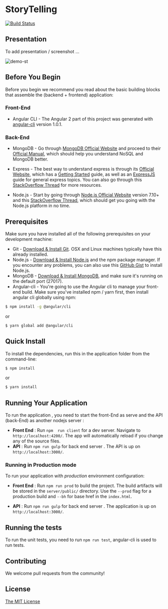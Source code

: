 # StoryTelling

[![Build Status](https://travis-ci.org/weareopensource/storytelling.svg?branch=master)](https://travis-ci.org/weareopensource/storytelling)


## Presentation 

To add presentation / screenshot ...

![demo-st](https://user-images.githubusercontent.com/3341461/27769855-9fb89262-5f33-11e7-9cb1-86afd955076b.gif)



## Before You Begin

Before you begin we recommend you read about the basic building blocks that assemble the (backend + frontend) application:

### Front-End

* Angular CLI - The Angular 2 part of this project was generated with [angular-cli](https://github.com/angular/angular-cli)   version 1.0.1.

### Back-End

* MongoDB - Go through [MongoDB Official Website](http://mongodb.org/) and proceed to their [Official Manual](http://docs.mongodb.org/manual/), which should help you understand NoSQL and MongoDB better.

* Express - The best way to understand express is through its [Official Website](http://expressjs.com/), which has a [Getting Started](http://expressjs.com/starter/installing.html) guide, as well as an [ExpressJS](http://expressjs.com/en/guide/routing.html) guide for general express topics. You can also go through this [StackOverflow Thread](http://stackoverflow.com/questions/8144214/learning-express-for-node-js) for more resources.

* Node.js - Start by going through [Node.js Official Website](http://nodejs.org/) version 7.10+ and this [StackOverflow Thread](http://stackoverflow.com/questions/2353818/how-do-i-get-started-with-node-js), which should get you going with the Node.js platform in no time.

## Prerequisites

Make sure you have installed all of the following prerequisites on your development machine:

* Git - [Download & Install Git](https://git-scm.com/downloads). OSX and Linux machines typically have this already installed.
* Node.js - [Download & Install Node.js](https://nodejs.org/en/download/) and the npm package manager. If you encounter any problems, you can also use this [GitHub Gist](https://gist.github.com/isaacs/579814) to install Node.js.
* MongoDB - [Download & Install MongoDB](http://www.mongodb.org/downloads), and make sure it's running on the default port (27017).
* Angular-cli  - You're going to use the Angular cli to manage your front-end build. Make sure you've installed npm / yarn first, then install angular cli globally using npm:

```bash
$ npm install -g @angular/cli
```

or

```bash
$ yarn global add @angular/cli
```

## Quick Install

To install the dependencies, run this in the application folder from the command-line:

```bash
$ npm install
```
or 
```bash
$ yarn install
```

## Running Your Application
   To run the application , you need to start the front-End as serve and the API (back-End) as another nodejs server :
* **Front End** : Run `npm  run client` for a dev server. Navigate to `http://localhost:4200/`. The app will automatically reload if you change any of the source files.
* **API** :  Run `npm run gulp` for back end server . The API is up on `http://localhost:3000/`.

### Running in Production mode
   To run your application with *production* environment configuration:

* **Front End** : Run `npm run prod` to build the project. The build artifacts will be stored in the `server/public/` directory. Use the `--prod` flag for a production build and `--bh` for base href in the `index.html`.

* **API** :  Run `npm run gulp` for back end server . The application is up on `http://localhost:3000/`.

## Running the tests
  To run the unit tests, you need to run `npm run test`, angular-cli is used to run tests.


## Contributing
We welcome pull requests from the community!

## License
[The MIT License](LICENSE.md)
